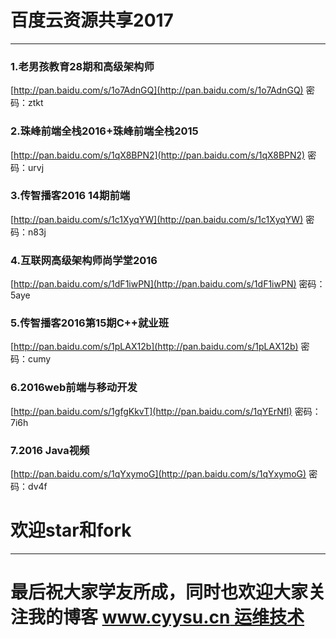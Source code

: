 # 百度云资源共享2017

----


### 1.老男孩教育28期和高级架构师

[http://pan.baidu.com/s/1o7AdnGQ](http://pan.baidu.com/s/1o7AdnGQ) 密码：ztkt

### 2.珠峰前端全栈2016+珠峰前端全栈2015

[http://pan.baidu.com/s/1qX8BPN2](http://pan.baidu.com/s/1qX8BPN2) 密码：urvj

### 3.传智播客2016 14期前端

[http://pan.baidu.com/s/1c1XyqYW](http://pan.baidu.com/s/1c1XyqYW) 密码：n83j

### 4.互联网高级架构师尚学堂2016

[http://pan.baidu.com/s/1dF1iwPN](http://pan.baidu.com/s/1dF1iwPN) 密码：5aye

### 5.传智播客2016第15期C++就业班

[http://pan.baidu.com/s/1pLAX12b](http://pan.baidu.com/s/1pLAX12b) 密码：cumy

### 6.2016web前端与移动开发

[http://pan.baidu.com/s/1gfgKkvT](http://pan.baidu.com/s/1qYErNfI) 密码：7i6h

### 7.2016 Java视频

[http://pan.baidu.com/s/1qYxymoG](http://pan.baidu.com/s/1qYxymoG) 密码：dv4f


# 欢迎star和fork

---

# 最后祝大家学友所成，同时也欢迎大家关注我的博客 [www.cyysu.cn 运维技术](http://www.cyysu.cn/)



